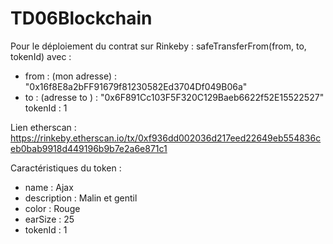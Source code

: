 # TD06Blockchain

Pour le déploiement du contrat sur Rinkeby :
safeTransferFrom(from, to, tokenId) avec :
- from : (mon adresse) : "0x16f8E8a2bFF91679f81230582Ed3704Df049B06a"
- to   : (adresse to ) : "0x6F891Cc103F5F320C129Baeb6622f52E15522527"
tokenId : 1

Lien etherscan : https://rinkeby.etherscan.io/tx/0xf936dd002036d217eed22649eb554836ceb0bab9918d449196b9b7e2a6e871c1

Caractéristiques du token : 
- name : Ajax
- description : Malin et gentil
- color : Rouge
- earSize : 25
- tokenId : 1
